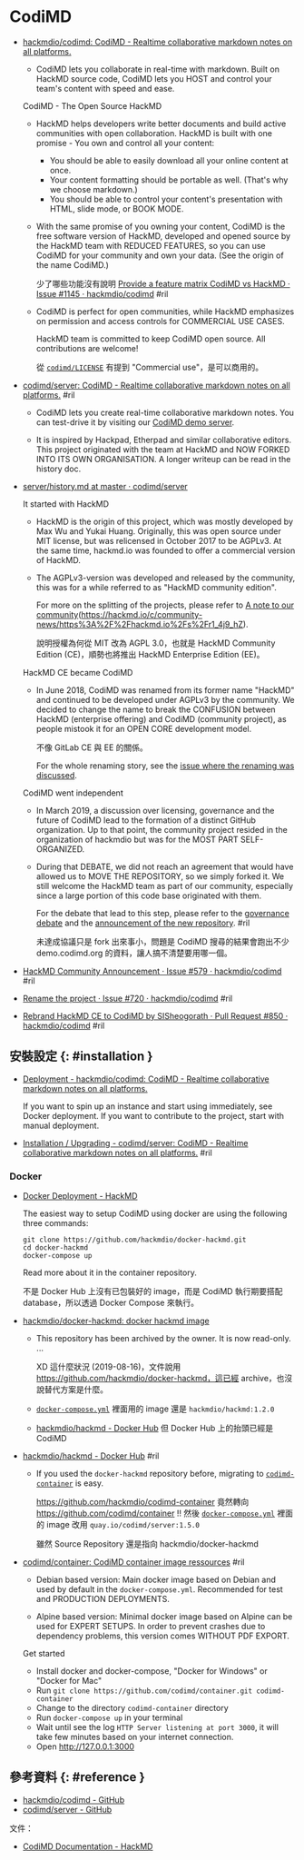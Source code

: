 # CodiMD

  - [hackmdio/codimd: CodiMD \- Realtime collaborative markdown notes on all platforms\.](https://github.com/hackmdio/codimd)

      - CodiMD lets you collaborate in real-time with markdown. Built on HackMD source code, CodiMD lets you HOST and control your team's content with speed and ease.

    CodiMD - The Open Source HackMD

      - HackMD helps developers write better documents and build active communities with open collaboration. HackMD is built with one promise - You own and control all your content:

          - You should be able to easily download all your online content at once.
          - Your content formatting should be portable as well. (That's why we choose markdown.)
          - You should be able to control your content's presentation with HTML, slide mode, or BOOK MODE.

      - With the same promise of you owning your content, CodiMD is the free software version of HackMD, developed and opened source by the HackMD team with REDUCED FEATURES, so you can use CodiMD for your community and own your data. (See the origin of the name CodiMD.)

        少了哪些功能沒有說明 [Provide a feature matrix CodiMD vs HackMD · Issue \#1145 · hackmdio/codimd](https://github.com/hackmdio/codimd/issues/1145) #ril

      - CodiMD is perfect for open communities, while HackMD emphasizes on permission and access controls for COMMERCIAL USE CASES.

        HackMD team is committed to keep CodiMD open source. All contributions are welcome!

        從 [`codimd/LICENSE`](https://github.com/hackmdio/codimd/blob/develop/LICENSE) 有提到 "Commercial use"，是可以商用的。

  - [codimd/server: CodiMD \- Realtime collaborative markdown notes on all platforms\.](https://github.com/codimd/server) #ril

      - CodiMD lets you create real-time collaborative markdown notes. You can test-drive it by visiting our [CodiMD demo server](https://demo.codimd.org/).

      - It is inspired by Hackpad, Etherpad and similar collaborative editors. This project originated with the team at HackMD and NOW FORKED INTO ITS OWN ORGANISATION. A longer writeup can be read in the history doc.

  - [server/history\.md at master · codimd/server](https://github.com/codimd/server/blob/master/docs/history.md)

    It started with HackMD

      - HackMD is the origin of this project, which was mostly developed by Max Wu and Yukai Huang. Originally, this was open source under MIT license, but was relicensed in October 2017 to be AGPLv3. At the same time, hackmd.io was founded to offer a commercial version of HackMD.

      - The AGPLv3-version was developed and released by the community, this was for a while referred to as "HackMD community edition".

        For more on the splitting of the projects, please refer to [A note to our community](2017-10-11)(https://hackmd.io/c/community-news/https%3A%2F%2Fhackmd.io%2Fs%2Fr1_4j9_hZ).

        說明授權為何從 MIT 改為 AGPL 3.0，也就是 HackMD Community Edition (CE)，順勢也將推出 HackMD Enterprise Edition (EE)。

    HackMD CE became CodiMD

      - In June 2018, CodiMD was renamed from its former name "HackMD" and continued to be developed under AGPLv3 by the community. We decided to change the name to break the CONFUSION between HackMD (enterprise offering) and CodiMD (community project), as people mistook it for an OPEN CORE development model.

        不像 GitLab CE 與 EE 的關係。

        For the whole renaming story, see the [issue where the renaming was discussed](https://github.com/hackmdio/hackmd/issues/720).

    CodiMD went independent

      - In March 2019, a discussion over licensing, governance and the future of CodiMD lead to the formation of a distinct GitHub organization. Up to that point, the community project resided in the organization of hackmdio but was for the MOST PART SELF-ORGANIZED.

      - During that DEBATE, we did not reach an agreement that would have allowed us to MOVE THE REPOSITORY, so we simply forked it. We still welcome the HackMD team as part of our community, especially since a large portion of this code base originated with them.

        For the debate that lead to this step, please refer to the [governance debate](https://github.com/hackmdio/hackmd/issues/1170) and the [announcement of the new repository](https://github.com/codimd/server/issues/10). #ril

        未達成協議只是 fork 出來事小，問題是 CodiMD 搜尋的結果會跑出不少 demo.codimd.org 的資料，讓人搞不清楚要用哪一個。

  - [HackMD Community Announcement · Issue \#579 · hackmdio/codimd](https://github.com/hackmdio/codimd/issues/579) #ril
  - [Rename the project · Issue \#720 · hackmdio/codimd](https://github.com/hackmdio/codimd/issues/720) #ril
  - [Rebrand HackMD CE to CodiMD by SISheogorath · Pull Request \#850 · hackmdio/codimd](https://github.com/hackmdio/codimd/pull/850) #ril

## 安裝設定 {: #installation }

  - [Deployment - hackmdio/codimd: CodiMD \- Realtime collaborative markdown notes on all platforms\.](https://github.com/hackmdio/codimd#deployment)

    If you want to spin up an instance and start using immediately, see Docker deployment. If you want to contribute to the project, start with manual deployment.

  - [Installation / Upgrading - codimd/server: CodiMD \- Realtime collaborative markdown notes on all platforms\.](https://github.com/codimd/server#installation--upgrading) #ril

### Docker

  - [Docker Deployment \- HackMD](https://hackmd.io/c/codimd-documentation/%2Fs%2Fcodimd-docker-deployment)

    The easiest way to setup CodiMD using docker are using the following three commands:

        git clone https://github.com/hackmdio/docker-hackmd.git
        cd docker-hackmd
        docker-compose up

    Read more about it in the container repository.

    不是 Docker Hub 上沒有已包裝好的 image，而是 CodiMD 執行期要搭配 database，所以透過 Docker Compose 來執行。

  - [hackmdio/docker\-hackmd: docker hackmd image](https://github.com/hackmdio/docker-hackmd)

      - This repository has been archived by the owner. It is now read-only. ...

        XD 這什麼狀況 (2019-08-16)，文件說用 https://github.com/hackmdio/docker-hackmd，這已經 archive，也沒說替代方案是什麼。

      - [`docker-compose.yml`](https://github.com/hackmdio/docker-hackmd/blob/master/docker-compose.yml) 裡面用的 image 還是 `hackmdio/hackmd:1.2.0`
      - [hackmdio/hackmd \- Docker Hub](https://hub.docker.com/r/hackmdio/hackmd/) 但 Docker Hub 上的抬頭已經是 CodiMD

  - [hackmdio/hackmd \- Docker Hub](https://hub.docker.com/r/hackmdio/hackmd/) #ril

      - If you used the `docker-hackmd` repository before, migrating to [`codimd-container`](https://github.com/hackmdio/codimd-container) is easy.

        https://github.com/hackmdio/codimd-container 竟然轉向 https://github.com/codimd/container !! 然後 [`docker-compose.yml`](https://github.com/codimd/container/blob/master/docker-compose.yml) 裡面的 image 改用 `quay.io/codimd/server:1.5.0`

        雖然 Source Repository 還是指向 hackmdio/docker-hackmd

  - [codimd/container: CodiMD container image ressources](https://github.com/codimd/container) #ril

      - Debian based version: Main docker image based on Debian and used by default in the `docker-compose.yml`. Recommended for test and PRODUCTION DEPLOYMENTS.

      - Alpine based version: Minimal docker image based on Alpine can be used for EXPERT SETUPS. In order to prevent crashes due to dependency problems, this version comes WITHOUT PDF EXPORT.

    Get started

      - Install docker and docker-compose, "Docker for Windows" or "Docker for Mac"
      - Run `git clone https://github.com/codimd/container.git codimd-container`
      - Change to the directory `codimd-container` directory
      - Run `docker-compose up` in your terminal
      - Wait until see the log `HTTP Server listening at port 3000`, it will take few minutes based on your internet connection.
      - Open http://127.0.0.1:3000

## 參考資料 {: #reference }

  - [hackmdio/codimd - GitHub](https://github.com/hackmdio/codimd)
  - [codimd/server - GitHub](https://github.com/codimd/server)

文件：

  - [CodiMD Documentation - HackMD](https://hackmd.io/c/codimd-documentation/)

